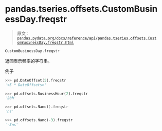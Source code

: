 # pandas.tseries.offsets.CustomBusinessDay.freqstr

> 原文：[`pandas.pydata.org/docs/reference/api/pandas.tseries.offsets.CustomBusinessDay.freqstr.html`](https://pandas.pydata.org/docs/reference/api/pandas.tseries.offsets.CustomBusinessDay.freqstr.html)

```py
CustomBusinessDay.freqstr
```

返回表示频率的字符串。

例子

```py
>>> pd.DateOffset(5).freqstr
'<5 * DateOffsets>' 
```

```py
>>> pd.offsets.BusinessHour(2).freqstr
'2bh' 
```

```py
>>> pd.offsets.Nano().freqstr
'ns' 
```

```py
>>> pd.offsets.Nano(-3).freqstr
'-3ns' 
```

